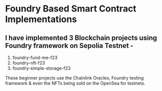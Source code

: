 # Foundry Based Smart Contract Implementations

## I have implemented 3 Blockchain projects using Foundry framework on Sepolia Testnet -

1. foundry-fund-me-f23
2. foundry-nft-f23
3. foundry-simple-storage-f23

These beginner projects use the Chainlink Oracles, Foundry testing framework & even the NFTs being sold on the OpenSea for testnets. 
